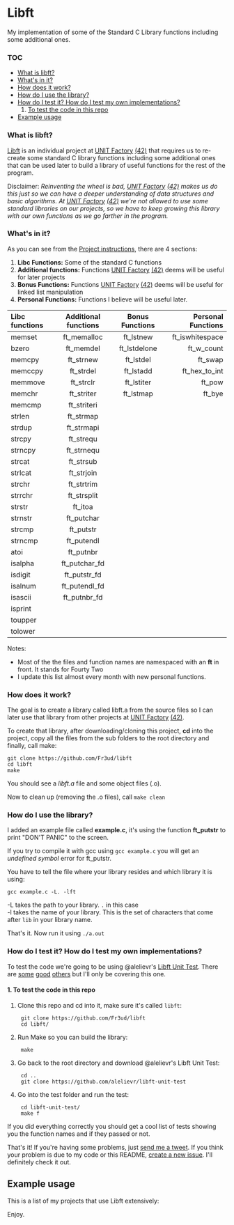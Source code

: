 # Libft
My implementation of some of the Standard C Library functions including some additional ones.

### TOC
* [What is libft?](#what-is-libft)
* [What's in it?](#whats-in-it)
* [How does it work?](#how-does-it-work)
* [How do I use the library?](#how-do-i-use-the-library)
* [How do I test it? How do I test my own implementations?](#how-do-i-test-it-how-do-i-test-my-own-implementations)
	1. [To test the code in this repo](#1-to-test-the-code-in-this-repo)
* [Example usage](#example-usage)

### What is libft?
[Libft][1] is an individual project at [UNIT Factory][2] [(42)][3] that requires us to re-create some standard C library functions including some additional ones that can be used later to build a library of useful functions for the rest of the program.

Disclaimer: *Reinventing the wheel is bad, [UNIT Factory][2] [(42)][3] makes us do this just so we can have a deeper understanding of data structures and basic algorithms. At [UNIT Factory][2] [(42)][3] we're not allowed to use some standard libraries on our projects, so we have to keep growing this library with our own functions as we go farther in the program.*

### What's in it?

As you can see from the [Project instructions][1], there are 4 sections:

1.  **Libc Functions:** Some of the standard C functions
2.  **Additional functions:** Functions [UNIT Factory][2] [(42)][3] deems will be useful for later projects
3.  **Bonus Functions:** Functions [UNIT Factory][2] [(42)][3] deems will be useful for linked list manipulation
4.  **Personal Functions:** Functions I believe will be useful later.

Libc functions | Additional functions | Bonus Functions | Personal Functions
:----------- | :-----------: | :-----------: | -----------:
memset		| ft_memalloc	| ft_lstnew		| ft_iswhitespace 
bzero		| ft_memdel		| ft_lstdelone	| ft_w_count 
memcpy		| ft_strnew		| ft_lstdel		| ft_swap    
memccpy		| ft_strdel		| ft_lstadd		| ft_hex_to_int    
memmove		| ft_strclr		| ft_lstiter	| ft_pow    
memchr		| ft_striter	| ft_lstmap		| ft_bye
memcmp		| ft_striteri	|				| 
strlen		| ft_strmap		|				| 
strdup		| ft_strmapi	|				| 
strcpy		| ft_strequ		|				| 
strncpy		| ft_strnequ	|			| 
strcat		| ft_strsub		| | 
strlcat		| ft_strjoin	| | 
strchr		| ft_strtrim	| | 
strrchr		| ft_strsplit	| | 
strstr		| ft_itoa		| | 
strnstr		| ft_putchar	| | 
strcmp		| ft_putstr		| | 
strncmp		| ft_putendl	| | 
atoi		| ft_putnbr		| | 
isalpha		| ft_putchar_fd	| | 
isdigit		| ft_putstr_fd	| | 
isalnum		| ft_putendl_fd	| | 
isascii		| ft_putnbr_fd	| | 
isprint		|| | 
toupper		| | | 
tolower		| | | 


Notes:

- Most of the the files and function names are namespaced with an **ft** in front. It stands for Fourty Two
- I update this list almost every month with new personal functions.


### How does it work?

The goal is to create a library called libft.a from the source files so I can later use that library from other projects at [UNIT Factory][2] [(42)][3].

To create that library, after downloading/cloning this project, **cd** into the project, copy all the files from the sub folders to the root directory and finally, call make:

	git clone https://github.com/Fr3ud/libft
	cd libft
	make

You should see a *libft.a* file and some object files (.o).


Now to clean up (removing the .o files), call `make clean`

### How do I use the library?

I added an example file called **example.c**, it's using the function **ft_putstr** to print "DON'T PANIC" to the screen. 

If you try to compile it with gcc using `gcc example.c` you will get an *undefined symbol* error for ft_putstr. 

You have to tell the file where your library resides and which library it is using:

`gcc example.c -L. -lft`

-L takes the path to your library. `.` in this case<br>
-l takes the name of your library. This is the set of characters that come after `lib` in your library name.

That's it. Now run it using `./a.out`

### How do I test it? How do I test my own implementations?

To test the code we're going to be using @alelievr's [Libft Unit Test][4]. There are [some][5] [good][6] [others][7] but I'll only be covering this one.

#### 1. To test the code in this repo

1. Clone this repo and cd into it, make sure it's called `libft`:
		
		git clone https://github.com/Fr3ud/libft
		cd libft/
2. Run Make so you can build the library:
		
		make
3. Go back to the root directory and download @alelievr's Libft Unit Test:
		
		cd ..
		git clone https://github.com/alelievr/libft-unit-test
4. Go into the test folder and run the test:

		cd libft-unit-test/
		make f

If you did everything correctly you should get a cool list of tests showing you the function names and if they passed or not.


That's it! If you're having some problems, just [send me a tweet][8]. If you think your problem is due to my code or this README, [create a new issue][9]. I'll definitely check it out.

## Example usage

This is a list of my projects that use Libft extensively:

Enjoy.

[1]: https://github.com/Fr3ud/libft/blob/master/libft.en.pdf "Libft PDF"
[2]: https://unit.ua/ "UNIT Factory"
[3]: http://www.42.fr/ "42"
[4]: https://github.com/alelievr/libft-unit-test
[5]: https://github.com/yyang42/moulitest
[6]: https://github.com/QuentinPerez/Maintest/tree/master/libft
[7]: https://github.com/Kant1-0/libft-test
[8]: https://twitter.com/
[9]: https://github.com/Fr3ud/libft/issues
